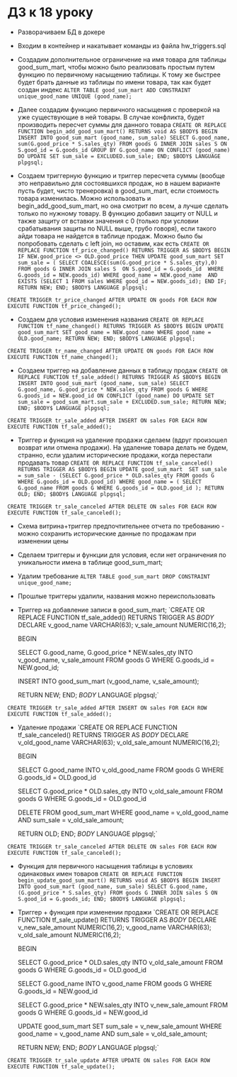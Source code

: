 # ДЗ к 18 уроку

* Разворачиваем БД в докере
* Входим в контейнер и накатывает команды из файла hw_triggers.sql
* Создадим дополнительное ограничение на имя товара для таблицы good_sum_mart, чтобы можно было реализовать простым путем функцию по первичному насыщению таблицы. К тому же быстрее будет брать данные из таблицы по имени товара, так как будет создан индекс
  `ALTER TABLE good_sum_mart ADD CONSTRAINT unique_good_name UNIQUE (good_name);`
* Далее создадим функцию первичного насыщения с проверкой на уже существующие в ней товары. В случае конфликта, будет производить пересчет суммы для данного товара
  `CREATE OR REPLACE FUNCTION begin_add_good_sum_mart()
RETURNS void
AS
$BODY$
BEGIN
    INSERT INTO good_sum_mart (good_name, sum_sale)
    SELECT G.good_name, sum(G.good_price * S.sales_qty)
    FROM goods G
    INNER JOIN sales S ON S.good_id = G.goods_id
    GROUP BY G.good_name
    ON CONFLICT (good_name) 
    DO UPDATE SET sum_sale = EXCLUDED.sum_sale;
END;
$BODY$
LANGUAGE plpgsql;`

* Создаем триггерную функцию и триггер пересчета суммы (вообще это неправильно для состоявшихся продаж, но в нашем варианте пусть будет, чисто тренеровка) в good_sum_mart, если стоимость товара изменилась. Можно использовать и begin_add_good_sum_mart, но она смотрит по всем, а лучше сделать только по нужному товару. В функцию добавил защиту от NULL и также защиту от вставки значения с 0 (только при условии срабатывания защиты по NULL выше, грубо говоря), если такого айди товара не найдется в таблице продаж. Можно было бы попробовать сделать с left join, но оставим, как есть
`CREATE OR REPLACE FUNCTION tf_price_changed()
RETURNS TRIGGER
AS
$BODY$
BEGIN
    IF NEW.good_price <> OLD.good_price THEN
        UPDATE good_sum_mart
        SET sum_sale = (
            SELECT COALESCE(sum(G.good_price * S.sales_qty),0)
            FROM goods G
            INNER JOIN sales S 
            ON S.good_id = G.goods_id 
            WHERE G.goods_id = NEW.goods_id)
        WHERE good_name = NEW.good_name 
        AND EXISTS (SELECT 1 FROM sales WHERE good_id = NEW.goods_id);
    END IF;
    RETURN NEW;
END;
$BODY$
LANGUAGE plpgsql;`

`CREATE TRIGGER tr_price_changed
AFTER UPDATE
ON goods
FOR EACH ROW
EXECUTE FUNCTION tf_price_changed();`

* Создаем для условия изменения названия
  `CREATE OR REPLACE FUNCTION tf_name_changed()
RETURNS TRIGGER
AS
$BODY$
BEGIN
    UPDATE good_sum_mart
    SET good_name = NEW.good_name
    WHERE good_name = OLD.good_name;
    RETURN NEW;
END;
$BODY$
LANGUAGE plpgsql;`

`CREATE TRIGGER tr_name_changed
AFTER UPDATE
ON goods
FOR EACH ROW
EXECUTE FUNCTION tf_name_changed();`

* Создаем триггер на добавление данных в таблицу продаж
  `CREATE OR REPLACE FUNCTION tf_sale_added()
  RETURNS TRIGGER
  AS
  $BODY$
  BEGIN
    INSERT INTO good_sum_mart (good_name, sum_sale)
    SELECT 
        G.good_name,
        G.good_price * NEW.sales_qty
    FROM goods G
    WHERE G.goods_id = NEW.good_id
    ON CONFLICT (good_name)
    DO UPDATE SET sum_sale = good_sum_mart.sum_sale + EXCLUDED.sum_sale;
    RETURN NEW;
END;
$BODY$
LANGUAGE plpgsql;`

`CREATE TRIGGER tr_sale_added
AFTER INSERT
ON sales
FOR EACH ROW
EXECUTE FUNCTION tf_sale_added();`

* Триггер и функция на удаление продажи сделаем (вдруг произошел возврат или отмена продажи). На удаление товара делать не будем, странно, если удалим исторические продажи, когда перестали продавать товар
  `CREATE OR REPLACE FUNCTION tf_sale_canceled()
  RETURNS TRIGGER
  AS
  $BODY$
  BEGIN
    UPDATE good_sum_mart 
    SET sum_sale = sum_sale - (SELECT
                        G.good_price * OLD.sales_qty
                        FROM goods G
                        WHERE G.goods_id = OLD.good_id)
    WHERE good_name = (
        SELECT G.good_name
        FROM goods G
        WHERE G.goods_id = OLD.good_id
    );
    RETURN OLD;
END;
$BODY$
LANGUAGE plpgsql;`

`CREATE TRIGGER tr_sale_canceled
AFTER DELETE
ON sales
FOR EACH ROW
EXECUTE FUNCTION tf_sale_canceled();`

* Схема витрина+триггер предпочтительнее отчета по требованию - можно сохранить исторические данные по продажам при изменении цены
* Сделаем триггеры и функции для условия, если нет ограничения по уникальности имена в таблице good_sum_mart;
* Удалим требование
  `ALTER TABLE good_sum_mart DROP CONSTRAINT unique_good_name;`
* Прошлые триггеры удалили, названия можно переиспользовать
* Триггер на добавление записи в good_sum_mart;
  `CREATE OR REPLACE FUNCTION tf_sale_added()
  RETURNS TRIGGER
  AS
  $BODY$
  DECLARE
    v_good_name VARCHAR(63);
    v_sale_amount NUMERIC(16,2);
  
  BEGIN

    SELECT G.good_name, G.good_price * NEW.sales_qty
      INTO v_good_name, v_sale_amount
      FROM goods G
      WHERE G.goods_id = NEW.good_id;


    INSERT INTO good_sum_mart (v_good_name, v_sale_amount);
    
    
    RETURN NEW;
END;
$BODY$
LANGUAGE plpgsql;`

`CREATE TRIGGER tr_sale_added
AFTER INSERT
ON sales
FOR EACH ROW
EXECUTE FUNCTION tf_sale_added();`

* Удаление продажи
  `CREATE OR REPLACE FUNCTION tf_sale_canceled()
  RETURNS TRIGGER
  AS
  $BODY$
  DECLARE
    v_old_good_name VARCHAR(63);
    v_old_sale_amount NUMERIC(16,2);

  BEGIN

    SELECT G.good_name
      INTO v_old_good_name
      FROM goods G
      WHERE G.goods_id = OLD.good_id

    SELECT G.good_price * OLD.sales_qty
      INTO v_old_sale_amount
      FROM goods G
      WHERE G.goods_id = OLD.good_id

    DELETE FROM good_sum_mart
      WHERE good_name = v_old_good_name
      AND sum_sale = v_old_sale_amount;

    RETURN OLD;
END;
$BODY$
LANGUAGE plpgsql;`

`CREATE TRIGGER tr_sale_canceled
AFTER DELETE
ON sales
FOR EACH ROW
EXECUTE FUNCTION tf_sale_canceled();`


* Функция для первичного насыщения таблицы в условиях одинаковых имен товаров
  `CREATE OR REPLACE FUNCTION begin_update_good_sum_mart()
RETURNS void
AS
$BODY$
BEGIN
    INSERT INTO good_sum_mart (good_name, sum_sale)
    SELECT G.good_name, (G.good_price * S.sales_qty)
    FROM goods G
    INNER JOIN sales S ON S.good_id = G.goods_id;
END;
$BODY$
LANGUAGE plpgsql;`

* Триггер + функция при изменении продажи
  `CREATE OR REPLACE FUNCTION tf_sale_update()
    RETURNS TRIGGER
    AS
    $BODY$
    DECLARE
    v_new_sale_amount NUMERIC(16,2);
    v_good_name VARCHAR(63);
    v_old_sale_amount NUMERIC(16,2);

    BEGIN

    SELECT G.good_price * OLD.sales_qty
      INTO v_old_sale_amount
      FROM goods G
      WHERE G.goods_id = OLD.good_id

    SELECT G.good_name
      INTO v_good_name
      FROM goods G
      WHERE G.goods_id = NEW.good_id

    SELECT G.good_price * NEW.sales_qty
      INTO v_new_sale_amount
      FROM goods G
      WHERE G.goods_id = NEW.good_id

    UPDATE good_sum_mart
      SET sum_sale = v_new_sale_amount
      WHERE good_name = v_good_name
      AND sum_sale = v_old_sale_amount;
      
    RETURN NEW;
END;
$BODY$
LANGUAGE plpgsql;`

`CREATE TRIGGER tr_sale_update
AFTER UPDATE
ON sales
FOR EACH ROW
EXECUTE FUNCTION tf_sale_update();`